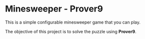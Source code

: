 # Minesweeper - Prover9

This is a simple configurable minesweeper game that you can play.

The objective of this project is to solve the puzzle using **Prover9**.
